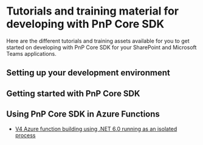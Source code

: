 # Tutorials and training material for developing with PnP Core SDK

Here are the different tutorials and training assets available for you to get started on developing with PnP Core SDK for your SharePoint and Microsoft Teams applications.

## Setting up your development environment

## Getting started with PnP Core SDK

## Using PnP Core SDK in Azure Functions

- [V4 Azure function building using .NET 6.0 running as an isolated process](azurefunctions/v4processisolatedapponly.md)
